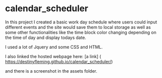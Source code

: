 # calendar_scheduler
In this project I created a basic work day schedule where users could input different events and the site would save them to local storage as well as some other functionalities like the time block color changing depending on the time of day and display todays date. 

I used a lot of Jquery and some CSS and HTML.

I also linked the hosted webpage here:
[a link] ( https://destinyfleming.github.io/calendar_scheduler/)

and there is a screenshot in the assets folder.